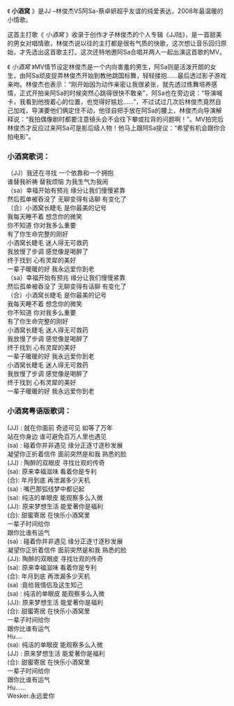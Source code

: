 

《 **小酒窝** 》是JJ –林俊杰VS阿Sa-蔡卓妍超乎友谊的纯爱表达，2008年最温暖的小情歌。

这首主打歌《 _小酒窝_
》收录于创作才子林俊杰的个人专辑《JJ陆》，是一首甜美的男女对唱情歌，林俊杰说以往的主打都是很有气质的快歌，这次想让音乐回归原始，才先选出这首歌主打。这次还特地邀阿Sa合唱并两人一起出演这首歌的MV。

《 _小酒窝_
》MV情节设定林俊杰是一个内向害羞的男生，阿Sa则是活泼开朗的女生，由阿Sa顽皮捉弄林俊杰开始到教他跳国标舞，轻轻搂抱……最后透过影子游戏亲吻。林俊杰也表示：“刚开始因为动作亲密让我很紧张，就先透过练舞培养感情，正式开拍亲阿Sa的时候突然心跳得很快不敢亲”，阿Sa也在旁边说：“导演喊卡，我看到他按着心的位置，也觉得好尴尬……”，不过试过几次后林俊杰竟然自己加戏，导演要他们俩定住不动，他径自把手放在阿Sa的腰上，林俊杰向导演解释说：“我拍偶像剧时都要注意镜头会不会往下攀或拉背的问题啊！”。MV拍完后林俊杰才反应过来阿Sa可是影后级人物！他马上跟阿Sa提议：“希望有机会跟你合拍电影”。

### 小酒窝歌词：

（JJ）我还在寻找 一个依靠和一个拥抱  
谁替我祈祷 替我烦恼 为我生气为我闹  
（sa）幸福开始有预兆 缘分让我们慢慢紧靠  
然后孤单被吞没了 无聊变得有话聊 有变化了  
（合）小酒窝长睫毛 是你最美的记号  
我每天睡不着 想念你的微笑  
你不知道 你对我多么重要  
有了你生命完整的刚好  
小酒窝长睫毛 迷人得无可救药  
我放慢了步调 感觉像是喝醉了  
终于找到 心有灵犀的美好  
一辈子暖暖的好 我永远爱你到老  
（sa）幸福开始有预兆 缘分让我们慢慢紧靠  
然后孤单被吞没了 无聊变得有话聊 有变化了  
（合）小酒窝长睫毛 是你最美的记号  
我每天睡不着 想念你的微笑  
你不知道 你对我多么重要  
有了你生命完整的刚好  
小酒窝长睫毛 迷人得无可救药  
我放慢了步调 感觉像是喝醉了  
终于找到 心有灵犀的美好  
一辈子暖暖的好 我永远爱你到老  
小酒窝长睫毛 迷人得无可救药  
我放慢了步调 感觉像是喝醉了  
终于找到 心有灵犀的美好  
一辈子暖暖的好 我永远爱你到老

### 小酒窝粤语版歌词：

(JJ) : 就在你面前 奇迹可见 如等了万年  
站在你身边 谁可避免百万人里也遇见  
(sa) : 碰着你并非遇见 缘分正逐寸逐秒发展  
凝望你正折着信件 面前突然是和我 熟悉的脸  
(JJ) : 陶醉的双眼皮 寻找壮观的传奇  
(sa): 原来幸福滋味 看着你是专利  
(合): 年月到底 再泄漏多少天机  
(sa) : 嘴巴那弧线梦中都记起  
(sa): 纯洁的单眼皮 能观察多么入微  
(JJ): 原来梦想生活 能爱著你是福利  
(合): 甜蜜寄居 在快乐小酒窝里  
一辈子时间给你  
跟你比谁有运气  
(sa) : 碰着你并非遇见 缘分正逐寸逐秒发展  
凝望你正折着信件 面前突然是和我 熟悉的脸  
(JJ): 陶醉的双眼皮 寻找壮观的传奇  
(sa): 原来幸福滋味 看着你是专利  
(合): 年月到底 再泄漏多少天机  
(sa) :竟给我情侣及这生知己  
(sa) : 纯洁的单眼皮 能观察多么入微  
(JJ): 原来梦想生活 能爱著你是福利  
(合): 甜蜜寄居 在快乐小酒窝里  
一辈子时间给你  
跟你比谁有运气  
Hu....  
(sa): 纯洁的单眼皮 能观察多么入微  
(JJ) : 原来梦想生活 能爱著你是福利  
(合): 甜蜜寄居 在快乐小酒窝里  
一辈子时间给你  
跟你比谁有运气  
Hu......  
Wesker.永远爱你

